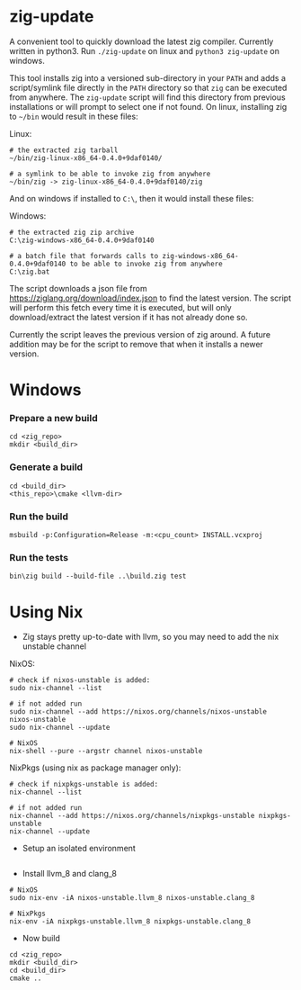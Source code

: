 # zig-update

A convenient tool to quickly download the latest zig compiler.  Currently written in python3.  Run `./zig-update` on linux and `python3 zig-update` on windows.

This tool installs zig into a versioned sub-directory in your `PATH` and adds a script/symlink file directly in the `PATH` directory so that `zig` can be executed from anywhere.  The `zig-update` script will find this directory from previous installations or will prompt to select one if not found.  On linux, installing zig to `~/bin` would result in these files:

Linux:
```
# the extracted zig tarball
~/bin/zig-linux-x86_64-0.4.0+9daf0140/

# a symlink to be able to invoke zig from anywhere
~/bin/zig -> zig-linux-x86_64-0.4.0+9daf0140/zig
```

And on windows if installed to `C:\`, then it would install these files:

Windows:
```
# the extracted zig zip archive
C:\zig-windows-x86_64-0.4.0+9daf0140

# a batch file that forwards calls to zig-windows-x86_64-0.4.0+9daf0140 to be able to invoke zig from anywhere
C:\zig.bat
```

The script downloads a json file from https://ziglang.org/download/index.json to find the latest version.  The script will perform this fetch every time it is executed, but will only download/extract the latest version if it has not already done so.

Currently the script leaves the previous version of zig around.  A future addition may be for the script to remove that when it installs a newer version.

# Windows

### Prepare a new build

```
cd <zig_repo>
mkdir <build_dir>
```

### Generate a build
```
cd <build_dir>
<this_repo>\cmake <llvm-dir>
```

### Run the build
```
msbuild -p:Configuration=Release -m:<cpu_count> INSTALL.vcxproj
```

### Run the tests
```
bin\zig build --build-file ..\build.zig test
```

# Using Nix

* Zig stays pretty up-to-date with llvm, so you may need to add the nix unstable channel

NixOS:
```
# check if nixos-unstable is added:
sudo nix-channel --list

# if not added run
sudo nix-channel --add https://nixos.org/channels/nixos-unstable nixos-unstable
sudo nix-channel --update
```

```
# NixOS
nix-shell --pure --argstr channel nixos-unstable
```


NixPkgs (using nix as package manager only):
```
# check if nixpkgs-unstable is added:
nix-channel --list

# if not added run
nix-channel --add https://nixos.org/channels/nixpkgs-unstable nixpkgs-unstable
nix-channel --update
```

* Setup an isolated environment
```

```

* Install llvm_8 and clang_8

```
# NixOS
sudo nix-env -iA nixos-unstable.llvm_8 nixos-unstable.clang_8

# NixPkgs
nix-env -iA nixpkgs-unstable.llvm_8 nixpkgs-unstable.clang_8
```

* Now build
```
cd <zig_repo>
mkdir <build_dir>
cd <build_dir>
cmake ..
```